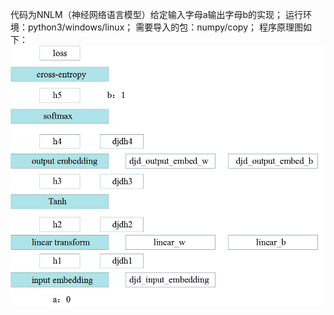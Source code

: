 代码为NNLM（神经网络语言模型）给定输入字母a输出字母b的实现；
运行环境：python3/windows/linux；
需要导入的包：numpy/copy；
程序原理图如下：
![image](https://github.com/JXZe/learn/blob/master/nnlm/%E5%8E%9F%E7%90%86%E5%9B%BE.png)
